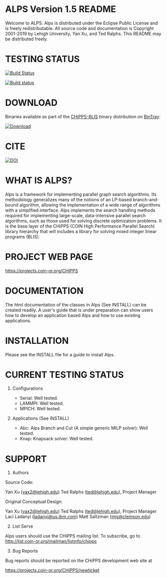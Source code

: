 ALPS Version 1.5 README
=======================

Welcome to ALPS. Alps is distributed under the Eclipse Public License and is
freely redistributable. All source code and documentation is Copyright
2001-2019 by Lehigh University, Yan Xu, and Ted Ralphs. This README may be
distributed freely.

TESTING STATUS
==============

[![Build Status](https://travis-ci.org/coin-or/CHiPPS-ALPS.svg?branch=master)](https://travis-ci.org/coin-or/CHiPPS-ALPS)

[![Build status](https://ci.appveyor.com/api/projects/status/aj8ibib6m4sphnwh?svg=true)](https://ci.appveyor.com/project/tkralphs/chipps-alps)

DOWNLOAD
========

Binaries available as part of the [CHiPPS-BLIS](http://github.com/coin-or/CHiPPS-BLIS) binary distribution on [BinTray](http://bintray.com):

[ ![Download](https://api.bintray.com/packages/coin-or/download/CHiPPS-BLIS/images/download.svg?version=0.94) ](https://bintray.com/coin-or/download/CHiPPS-BLIS/0.94/link)

CITE
====

[![DOI](https://zenodo.org/badge/23726893.svg)](https://zenodo.org/badge/latestdoi/23726893)

WHAT IS ALPS?
=============

Alps is a framework for implementing parallel graph search algorithms. Its
methodology generalizes many of the notions of an LP-based branch-and-bound
algorithm, allowing the implementation of a wide range of algorithms with a
simplified interface. Alps implements the search handling methods required for
implementing large-scale, data-intensive parallel search algorithms, such as
those used for solving discrete optimization problems. It is the base layer of
the CHiPPS (COIN High Performance Parallel Search) library hierarchy that will
includes a library for solving mixed integer linear programs (BLIS).

PROJECT WEB PAGE
================

https://projects.coin-or.org/CHiPPS

DOCUMENTATION
=============

The html documentation of the classes in Alps (See INSTALL) can be created
readily. A user's guide that is under preparation can show users how to 
develop an application based Alps and how to use existing applications.

INSTALLATION
============

Please see the INSTALL file for a guide to install Alps.

CURRENT TESTING STATUS
======================

1. Configurations
   - Serial: Well tested.
   - LAMMPI: Well tested.
   - MPICH: Well tested.

2. Applications (See INSTALL)
   - Abc: Alps Branch and Cut (A simple generic MILP solver): Well tested.
   - Knap: Knapsack solver: Well tested.

SUPPORT
=======

1. Authors

Source Code:

Yan Xu (yax2@lehigh.edu)
Ted Ralphs (ted@lehigh.edu), Project Manager

Original Conceptual Design:

Yan Xu (yax2@lehigh.edu)
Ted Ralphs (ted@lehigh.edu), Project Manager
Laci Ladanyi (ladanyi@us.ibm.com)
Matt Saltzman (mjs@clemson.edu)

2. List Serve

Alps users should use the CHiPPS mailing list. To subscribe, go to 
http://list.coin-or.org/mailman/listinfo/chipps

3. Bug Reports

Bug reports should be reported on the CHiPPS development web site at

https://projects.coin-or.org/CHiPPS/newticket
